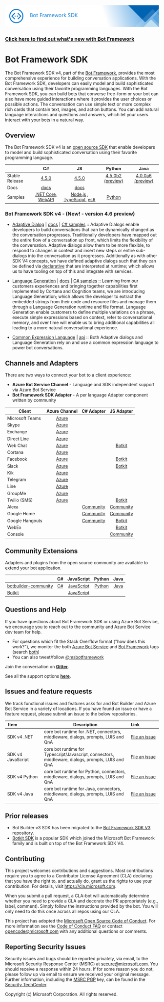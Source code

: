 # ![Bot Framework SDK](./docs/media/BotFrameworkSDK.png)

### [Click here to find out what's new with Bot Framework](https://github.com/Microsoft/botframework/blob/master/whats-new.md#whats-new)

# Bot Framework SDK

The Bot Framework SDK v4, part of the [Bot Framework](https://github.com/microsoft/botframework), provides the most comprehensive experience for building conversation applications. With the Bot Framework SDK, developers can easily model and build sophisticated conversation using their favorite programming languages. With the Bot Framework SDK, you can build bots that converse free-form or your bot can also have more guided interactions where it provides the user choices or possible actions. The conversation can use simple text or more complex rich cards that contain text, images, and action buttons. You can add natural language interactions and questions and answers, which let your users interact with your bots in a natural way.

## Overview
The Bot Framework SDK v4 is an [open source SDK][1a] that enable developers to model and build sophisticated conversation using their favorite programming language.

|   | C#  | JS  | Python |  Java | 
|---|:---:|:---:|:------:|:-----:|
|Stable Release |[4.5.0][1] | [4.5.0][2] | [4.5.0b2 (preview)][3] | [4.0.0a6 (preview)][3a]|
|Docs | [docs][5] |[docs][5] |  | |
|Samples |[.NET Core][6], [WebAPI][10] |[Node.js][7] , [TypeScript][8], [es6][9]  | [Python][111] | | 

[1a]:https://github.com/microsoft/botframework-sdk/#readme
[1]:https://github.com/Microsoft/botbuilder-dotnet/#packages
[2]:https://github.com/Microsoft/botbuilder-js#packages
[3]:https://github.com/Microsoft/botbuilder-python#packages
[3a]:https://github.com/Microsoft/botbuilder-java#packages
[4]:https://github.com/Microsoft/botbuilder-java#packages
[5]:https://docs.microsoft.com/en-us/azure/bot-service/?view=azure-bot-service-4.0
[6]:https://github.com/Microsoft/BotBuilder-Samples/tree/master/samples/csharp_dotnetcore
[7]:https://github.com/Microsoft/BotBuilder-Samples/tree/master/samples/javascript_nodejs
[8]:https://github.com/Microsoft/BotBuilder-Samples/tree/master/samples/typescript_nodejs
[9]:https://github.com/Microsoft/BotBuilder-Samples/tree/master/samples/javascript_es6
[10]:https://github.com/Microsoft/BotBuilder-Samples/tree/master/samples/csharp_webapi
[111]:https://github.com/Microsoft/botbuilder-python/tree/master/samples

<a name="V4-whats-new"></a>
### Bot Framework SDK v4 - (New! - version 4.6 preview)

- [Adaptive Dialog][47] | [docs][48] | [C# samples][49] :: Adaptive Dialogs enable developers to build conversations that can be dynamically changed as the conversation progresses.  Traditionally developers have mapped out the entire flow of a conversation up front, which limits the flexibility of the conversation.  Adaptive dialogs allow them to be more flexible, to respond to changes in context and insert new steps or entire sub-dialogs into the conversation as it progresses. Additionally as with other SDK V4 concepts, we have defined adaptive dialogs such that they can be defined via [declarative][50] that are interpreted at runtime; which allows us to have tooling on top of this and integrate with services. 

- [Language Generation][43] | [docs][44] | [C# samples][45] :: Learning from our customers experiences and bringing together capabilities first implemented by Cortana and Cognition teams, we are introducing Language Generation; which allows the developer to extract the embedded strings from their code and resource files and manage them through a Language Generation runtime and file format.  Language Generation enable customers to define multiple variations on a phrase, execute simple expressions based on context, refer to conversational memory, and over time will enable us to bring additional capabilities all leading to a more natural conversational experience.

- [Common Expression Language][40] | [api][41] :: Both Adaptive dialogs and Language Generation rely on and use a common expression language to power bot conversations.


[40]:https://github.com/Microsoft/BotBuilder-Samples/tree/master/experimental/common-expression-language#readme
[41]:https://github.com/Microsoft/BotBuilder-Samples/blob/master/experimental/common-expression-language/api-reference.md
[43]:https://github.com/Microsoft/BotBuilder-Samples/tree/master/experimental/language-generation#readme
[44]:https://github.com/Microsoft/BotBuilder-Samples/tree/master/experimental/language-generation/docs
[45]:https://github.com/Microsoft/BotBuilder-Samples/tree/master/experimental/language-generation/csharp_dotnetcore
[46]:https://github.com/Microsoft/BotBuilder-Samples/tree/master/experimental/language-generation/javascript_nodejs/13.core-bot
[47]:https://github.com/Microsoft/BotBuilder-Samples/tree/master/experimental/adaptive-dialog#readme
[48]:https://github.com/Microsoft/BotBuilder-Samples/tree/master/experimental/adaptive-dialog/docs
[49]:https://github.com/Microsoft/BotBuilder-Samples/tree/master/experimental/adaptive-dialog/csharp_dotnetcore
[50]:https://github.com/Microsoft/BotBuilder-Samples/tree/master/experimental/adaptive-dialog/declarative



## Channels and Adapters
There are two ways to connect your bot to a client experience:
* **Azure Bot Service Channel** - Language and SDK independent support via Azure Bot Service
* **Bot Framework SDK Adapter** -  A per language Adapter component written by community

| Client          | Azure Channel  | C# Adapter        | JS Adapter        |
|-----------------|:--------------:|:-----------------:|:-----------------:|
| Microsoft Teams | [Azure][55abs] |                   |                   |
| Skype           | [Azure][55abs] |                   |                   |
| Exchange        | [Azure][55abs] |                   |                   |
| Direct Line     | [Azure][55abs] |                   |                   |
| Web Chat        | [Azure][55abs] |                   | [Botkit][55bk]    |
| Cortana         | [Azure][55abs] |                   |                   |
| Facebook        | [Azure][55abs] |                   | [Botkit][55bk]    |
| Slack           | [Azure][55abs] |                   | [Botkit][55bk]    |
| Kik             | [Azure][55abs] |                   |                   |
| Telegram        | [Azure][55abs] |                   |                   |
| Line            | [Azure][55abs] |                   |                   |
| GroupMe         | [Azure][55abs] |                   |                   |
| Twilio (SMS)    | [Azure][55abs] |                   | [Botkit][55bk]    |
| Alexa           |                | [Community][55cs] | [Community][55js] |
| Google Home     |                | [Community][55cs] | [Community][55js] |
| Google Hangouts |                | [Community][55cs] | [Botkit][55bk]    |
| WebEx           |                |                   | [Botkit][55bk]    |
| Console         |                |                   | [Community][55js] |

[55abs]:https://docs.microsoft.com/en-us/azure/bot-service/bot-service-manage-channels?view=azure-bot-service-4.0
[55cs]:https://github.com/BotBuilderCommunity/botbuilder-community-dotnet#adapters
[55js]:https://github.com/BotBuilderCommunity/botbuilder-community-js#adapters
[55bk]:https://github.com/howdyai/botkit#readme

## Community Extensions
Adapters and plugins from the open source community are available to extend your bot application.

|                            |       C#       | JavaScript |    Python      |    Java      |
|----------------------------|:--------------:|:----------:|:--------------:|:------------:|
| [botbuilder-community][56] | [C#][56dotnet] | [JavaScript][56js] | [Python][56py] | [Java][56ja] |
| [Botkit][56bk]             |                | [JavaScript][56bk] |                |              |

[56]:https://github.com/botbuildercommunity#readme
[56dotnet]:https://github.com/botbuildercommunity/botbuilder-community-dotnet#readme
[56js]:https://github.com/botbuildercommunity/botbuilder-community-js#readme
[56py]:https://github.com/botbuildercommunity/botbuilder-community-python#readme
[56ja]:https://github.com/botbuildercommunity/botbuilder-community-java#readme
[56bk]:https://github.com/howdyai/botkit#readme

## Questions and Help
If you have questions about Bot Framework SDK or using Azure Bot Service, we encourage you to reach out to the community and Azure Bot Service dev team for help.
- For questions which fit the Stack Overflow format ("how does this work?"), we monitor the both [Azure Bot Service](https://stackoverflow.com/questions/tagged/azure-bot-service) and [Bot Framework](https://stackoverflow.com/questions/tagged/botframework) tags (search [both](https://stackoverflow.com/questions/tagged/azure-bot-service+or+botframework))
- You can also tweet/follow [@msbotframework](https://twitter.com/msbotframework)

Join the conversation on **[Gitter](https://gitter.im/Microsoft/BotBuilder)**.

See all the support options **[here](https://docs.microsoft.com/en-us/bot-framework/resources-support)**.


## Issues and feature requests
We track functional issues and features asks for and Bot Builder and Azure Bot Service in a variety of locations. If you have found an issue or have a feature request, please submit an issue to the below repositories.

| Item&nbsp;&nbsp;&nbsp;&nbsp;&nbsp;&nbsp;&nbsp;&nbsp;&nbsp;&nbsp;&nbsp;&nbsp;&nbsp;&nbsp;&nbsp;&nbsp;&nbsp;&nbsp;&nbsp; | Description                                                                                        | Link&nbsp;&nbsp;&nbsp;&nbsp;&nbsp;&nbsp;&nbsp;&nbsp;&nbsp;&nbsp;&nbsp;&nbsp;&nbsp;&nbsp;&nbsp; |
|------------------------------------------------------------------------------------------------------------------------|----------------------------------------------------------------------------------------------------|------------------------------------------------------------------------------------------------|
| SDK v4 .NET                                                                                                            | core bot runtime for .NET, connectors, middleware, dialogs, prompts, LUIS and QnA                  | [File&nbsp;an&nbsp;issue](https://github.com/Microsoft/botbuilder-dotnet/issues)                         |
| SDK v4 JavaScript                                                                                                      | core bot runtime for Typescript/Javascript, connectors, middleware, dialogs, prompts, LUIS and QnA | [File an issue](https://github.com/Microsoft/botbuilder-js/issues)                             |
| SDK v4 Python                                                                                                          | core bot runtime for Python, connectors, middleware, dialogs, prompts, LUIS and QnA                | [File an issue](https://github.com/Microsoft/botbuilder-python/issues)                         |
| SDK v4 Java                                                                                                            | core bot runtime for Java, connectors, middleware, dialogs, prompts, LUIS and QnA                  | [File an issue]( https://github.com/Microsoft/botbuilder-java/issues)                          |


## Prior releases

- Bot Builder v3 SDK has been migrated to the [Bot Framework SDK V3](https://github.com/microsoft/botbuilder-v3) repository.
- [Botkit SDK](https://botkit.ai) is a popular SDK which joined the Microsoft Bot Framework family and is built on top of the Bot Framework SDK V4.

## Contributing

This project welcomes contributions and suggestions.  Most contributions require you to agree to a
Contributor License Agreement (CLA) declaring that you have the right to, and actually do, grant us
the rights to use your contribution. For details, visit https://cla.microsoft.com.

When you submit a pull request, a CLA-bot will automatically determine whether you need to provide
a CLA and decorate the PR appropriately (e.g., label, comment). Simply follow the instructions
provided by the bot. You will only need to do this once across all repos using our CLA.

This project has adopted the [Microsoft Open Source Code of Conduct](https://opensource.microsoft.com/codeofconduct/).
For more information see the [Code of Conduct FAQ](https://opensource.microsoft.com/codeofconduct/faq/) or
contact [opencode@microsoft.com](mailto:opencode@microsoft.com) with any additional questions or comments.

## Reporting Security Issues
Security issues and bugs should be reported privately, via email, to the Microsoft Security Response Center (MSRC) at [secure@microsoft.com](mailto:secure@microsoft.com). You should receive a response within 24 hours. If for some reason you do not, please follow up via email to ensure we received your original message. Further information, including the [MSRC PGP](https://technet.microsoft.com/en-us/security/dn606155) key, can be found in the [Security TechCenter](https://technet.microsoft.com/en-us/security/default).

Copyright (c) Microsoft Corporation. All rights reserved.
